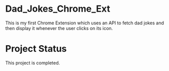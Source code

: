 # Dad_Jokes_Chrome_Ext
This is my first Chrome Extension which uses an API to fetch dad jokes and then display it whenever the user clicks on its icon.
# Project Status
This project is completed.
